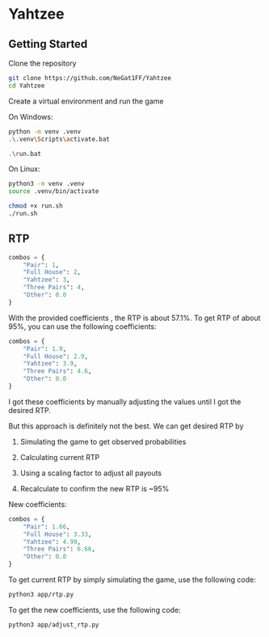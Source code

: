 # Yahtzee

## Getting Started

Clone the repository

```bash
git clone https://github.com/NeGat1FF/Yahtzee
cd Yahtzee
```

Create a virtual environment and run the game

On Windows:

```bash
python -m venv .venv
.\.venv\Scripts\activate.bat

.\run.bat
```

On Linux:

```bash
python3 -m venv .venv
source .venv/bin/activate

chmod +x run.sh
./run.sh
```

## RTP

```python
combos = {
    "Pair": 1,
    "Full House": 2,
    "Yahtzee": 3,
    "Three Pairs": 4,
    "Other": 0.0
}
```

With the provided coefficients , the RTP is about 57.1%. To get RTP of about 95%, you can use the following coefficients:

```python
combos = {
    "Pair": 1.9,
    "Full House": 2.9,
    "Yahtzee": 3.9,
    "Three Pairs": 4.6,
    "Other": 0.0
}
```
I got these coefficients by manually adjusting the values until I got the desired RTP.

But this approach is definitely not the best. We can get desired RTP by 

1. Simulating the game to get observed probabilities

2. Calculating current RTP

3. Using a scaling factor to adjust all payouts

4. Recalculate to confirm the new RTP is ~95%

New coefficients:

```python
combos = {
    "Pair": 1.66,
    "Full House": 3.33,
    "Yahtzee": 4.99,
    "Three Pairs": 6.66,
    "Other": 0.0
}
```

To get current RTP by simply simulating the game, use the following code:

```bash
python3 app/rtp.py
```

To get the new coefficients, use the following code:

```bash
python3 app/adjust_rtp.py
```
